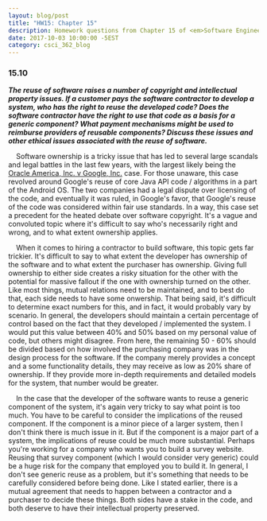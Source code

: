 ```yaml
---
layout: blog/post
title: "HW15: Chapter 15"
description: Homework questions from Chapter 15 of <em>Software Engineering 10th Edition</em>.
date: 2017-10-03 10:00:00 -5EST
category: csci_362_blog
---
```


### 15.10
_**The reuse of software raises a number of copyright and intellectual property issues. If a customer pays the software contractor to develop a system, who has the right to reuse the developed code? Does the software contractor have the right to use that code as a basis for a generic component? What payment mechanisms might be used to reimburse providers of reusable components? Discuss these issues and other ethical issues associated with the reuse of software.**_

&nbsp;&nbsp;&nbsp;&nbsp;Software ownership is a tricky issue that has led to several large scandals and legal battles in the last few years, with the largest likely being the <a href="https://en.wikipedia.org/wiki/Oracle_America,_Inc._v._Google,_Inc." target="_blank">Oracle America, Inc. v Google, Inc.</a> case. For those unaware, this case revolved around Google's reuse of core Java API code / algorithms in a part of the Android OS. The two companies had a legal dispute over licensing of the code, and eventually it was ruled, in Google's favor, that Google's reuse of the code was considered within fair use standards. In a way, this case set a precedent for the heated debate over software copyright. It's a vague and convoluted topic where it's difficult to say who's necessarily right and wrong, and to what extent ownership applies.

&nbsp;&nbsp;&nbsp;&nbsp;When it comes to hiring a contractor to build software, this topic gets far trickier. It's difficult to say to what extent the developer has ownership of the software and to what extent the purchaser has ownership. Giving full ownership to either side creates a risky situation for the other with the potential for massive fallout if the one with ownership turned on the other. Like most things, mutual relations need to be maintained, and to best do that, each side needs to have some onwership. That being said, it's difficult to determine exact numbers for this, and in fact, it would probably vary by scenario. In general, the developers should maintain a certain percentage of control based on the fact that they developed / implemented the system. I would put this value between 40% and 50% based on my personal value of code, but others might disagree. From here, the remaining 50 - 60% should be divided based on how involved the purchasing company was in the design process for the software. If the company merely provides a concept and a some functionality details, they may receive as low as 20% share of ownership. If they provide more in-depth requirements and detailed models for the system, that number would be greater.

&nbsp;&nbsp;&nbsp;&nbsp;In the case that the developer of the software wants to reuse a generic component of the system, it's again very tricky to say what point is too much. You have to be careful to consider the implications of the reused component. If the component is a minor piece of a larger system, then I don't think there is much issue in it. But if the component is a major part of a system, the implications of reuse could be much more substantial. Perhaps you're working for a company who wants you to build a survey website. Reusing that survey component (which I would consider very generic) could be a huge risk for the company that employed you to build it. In general, I don't see generic reuse as a problem, but it's something that needs to be carefully considered before being done. Like I stated earlier, there is a mutual agreement that needs to happen between a contractor and a purchaser to decide these things. Both sides have a stake in the code, and both deserve to have their intellectual property preserved.
